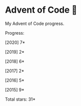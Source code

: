 # Advent of Code :christmas_tree:
My Advent of Code progress.

Progress:

[2020]  7*

[2019]  2*

[2018]  6*

[2017]  2*

[2016]  5*

[2015]  9*


Total stars: 31*